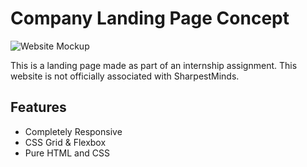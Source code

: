 # Company Landing Page Concept

![Website Mockup](https://github.com/aromalanil/Sharpestminds/blob/master/art/mockup-1.png?raw=true)

This is a landing page made as part of an internship assignment.
This website is not officially associated with SharpestMinds.


## Features

* Completely Responsive
* CSS Grid & Flexbox
* Pure HTML and CSS
